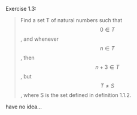 Exercise 1.3: 

> Find a set T of natural numbers such that $$ 0 \in T $$, and whenever $$n \in T$$,
then $$n + 3 \in T$$, but $$ T \neq S $$, where S is the set defined in definition 1.1.2.

have no idea...